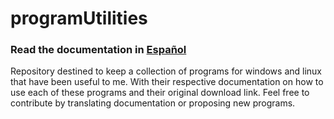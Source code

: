 # programUtilities

### Read the documentation in [Español](langs/README.es.md)

Repository destined to keep a collection of programs for windows and linux that have been useful to me. With their respective documentation on how to use each of these programs and their original download link.
Feel free to contribute by translating documentation or proposing new programs.

